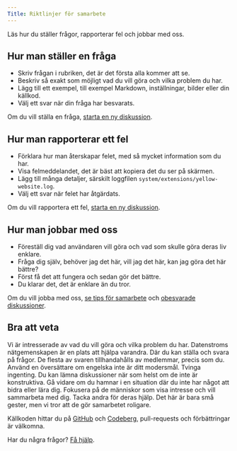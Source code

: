 ```yaml
---
Title: Riktlinjer för samarbete
---
```

Läs hur du ställer frågor, rapporterar fel och jobbar med oss.

## Hur man ställer en fråga

* Skriv frågan i rubriken, det är det första alla kommer att se.
* Beskriv så exakt som möjligt vad du vill göra och vilka problem du har.
* Lägg till ett exempel, till exempel Markdown, inställningar, bilder eller din källkod.
* Välj ett svar när din fråga har besvarats.

Om du vill ställa en fråga, [starta en ny diskussion](https://github.com/datenstrom/community/discussions/categories/ask-a-question).

## Hur man rapporterar ett fel

* Förklara hur man återskapar felet, med så mycket information som du har.
* Visa felmeddelandet, det är bäst att kopiera det du ser på skärmen.
* Lägg till många detaljer, särskilt loggfilen `system/extensions/yellow-website.log`.
* Välj ett svar när felet har åtgärdats.

Om du vill rapportera ett fel, [starta en ny diskussion](https://github.com/datenstrom/community/discussions/categories/report-a-bug).

## Hur man jobbar med oss

* Föreställ dig vad användaren vill göra och vad som skulle göra deras liv enklare.
* Fråga dig själv, behöver jag det här, vill jag det här, kan jag göra det här bättre?
* Först få det att fungera och sedan gör det bättre.
* Du klarar det, det är enklare än du tror.

Om du vill jobba med oss, [se tips för samarbete](https://github.com/datenstrom/community/discussions/760) och [obesvarade diskussioner](https://github.com/datenstrom/community/discussions?discussions_q=is%3Aunanswered+sort%3Adate_created).

## Bra att veta

Vi är intresserade av vad du vill göra och vilka problem du har. Datenstroms nätgemenskapen är en plats att hjälpa varandra. Där du kan ställa och svara på frågor. De flesta av svaren tillhandahålls av medlemmar, precis som du. Använd en översättare om engelska inte är ditt modersmål. Tvinga ingenting. Du kan lämna diskussioner när som helst om de inte är konstruktiva. Gå vidare om du hamnar i en situation där du inte har något att bidra eller lära dig. Fokusera på de människor som visa intresse och vill sammarbeta med dig. Tacka andra för deras hjälp. Det här är bara små gester, men vi tror att de gör samarbetet roligare.

Källkoden hittar du på [GitHub](https://github.com/topics/datenstrom-yellow) och [Codeberg](https://codeberg.org/explore/repos?q=datenstrom-yellow&topic=1), pull-requests och förbättringar är välkomna.

Har du några frågor? [Få hjälp](.).
